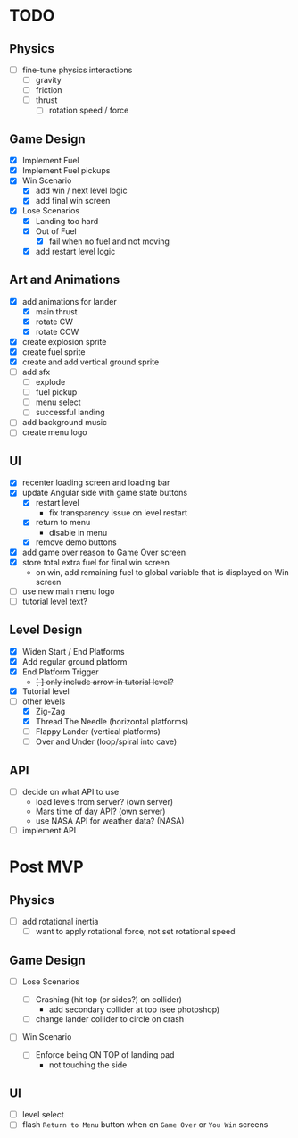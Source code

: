 # TODO

## Physics

-   [ ] fine-tune physics interactions
    -   [ ] gravity
    -   [ ] friction
    -   [ ] thrust
        -   [ ] rotation speed / force

## Game Design

-   [x] Implement Fuel
-   [x] Implement Fuel pickups
-   [x] Win Scenario
    -   [x] add win / next level logic
    -   [x] add final win screen
-   [x] Lose Scenarios
    -   [x] Landing too hard
    -   [x] Out of Fuel
        -   [x] fail when no fuel and not moving
    -   [x] add restart level logic

## Art and Animations

-   [x] add animations for lander
    -   [x] main thrust
    -   [x] rotate CW
    -   [x] rotate CCW
-   [x] create explosion sprite
-   [x] create fuel sprite
-   [x] create and add vertical ground sprite
-   [ ] add sfx
    -   [ ] explode
    -   [ ] fuel pickup
    -   [ ] menu select
    -   [ ] successful landing
-   [ ] add background music
-   [ ] create menu logo

## UI

-   [x] recenter loading screen and loading bar
-   [x] update Angular side with game state buttons
    -   [x] restart level
        -   fix transparency issue on level restart
    -   [x] return to menu
        -   disable in menu
    -   [x] remove demo buttons
-   [x] add game over reason to Game Over screen
-   [x] store total extra fuel for final win screen
    -   on win, add remaining fuel to global variable that is displayed on Win screen
-   [ ] use new main menu logo
-   [ ] tutorial level text?

## Level Design

-   [x] Widen Start / End Platforms
-   [x] Add regular ground platform
-   [x] End Platform Trigger
    -   ~~[ ] only include arrow in tutorial level?~~
-   [x] Tutorial level
-   [ ] other levels
    -   [x] Zig-Zag
    -   [x] Thread The Needle (horizontal platforms)
    -   [ ] Flappy Lander (vertical platforms)
    -   [ ] Over and Under (loop/spiral into cave)

## API

-   [ ] decide on what API to use
    -   load levels from server? (own server)
    -   Mars time of day API? (own server)
    -   use NASA API for weather data? (NASA)
-   [ ] implement API

# Post MVP

## Physics

-   [ ] add rotational inertia
    -   [ ] want to apply rotational force, not set rotational speed

## Game Design

-   [ ] Lose Scenarios

    -   [ ] Crashing (hit top (or sides?) on collider)
        -   add secondary collider at top (see photoshop)
    -   [ ] change lander collider to circle on crash

-   [ ] Win Scenario
    -   [ ] Enforce being ON TOP of landing pad
        -   not touching the side

## UI

-   [ ] level select
-   [ ] flash `Return to Menu` button when on `Game Over` or `You Win` screens
